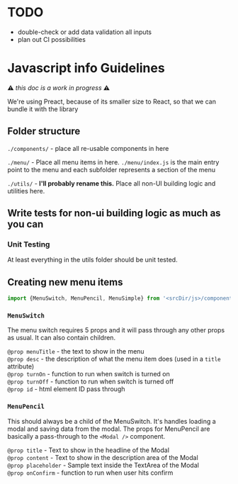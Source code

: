 # TODO
- double-check or add data validation all inputs
- plan out CI possibilities

# Javascript info Guidelines
:warning: *this doc is a work in progress* :warning:

We're using Preact, because of its smaller size to React, so that we can bundle it with the library

## Folder structure

`./components/` - place all re-usable components in here

`./menu/` - Place all menu items in here. `./menu/index.js` is the main entry point to the menu and each subfolder represents a section of the menu

`./utils/` - **I'll probably rename this.** Place all non-UI building logic and utilities here. 

## Write tests for non-ui building logic as much as you can

### Unit Testing
At least everything in the utils folder should be unit tested. 

## Creating new menu items

```javascript
import {MenuSwitch, MenuPencil, MenuSimple} from '<srcDir/js>/components/menuItems.js';
```

### `MenuSwitch`
The menu switch requires 5 props and it will pass through any other props as usual. It can also contain children.

`@prop menuTitle` - the text to show in the menu    
`@prop desc` - the description of what the menu item does (used in a `title` attribute)    
`@prop turnOn` - function to run when switch is turned on    
`@prop turnOff` - function to run when switch is turned off    
`@prop id` - html element ID pass through

### `MenuPencil`
This should always be a child of the MenuSwitch. It's handles loading a modal and saving data from the modal. The props for MenuPencil are basically a pass-through to the `<Modal />` component.

`@prop title` - Text to show in the headline of the Modal    
`@prop content` - Text to show in the description area of the Modal    
`@prop placeholder` - Sample text inside the TextArea of the Modal    
`@prop onConfirm` - function to run when user hits confirm


